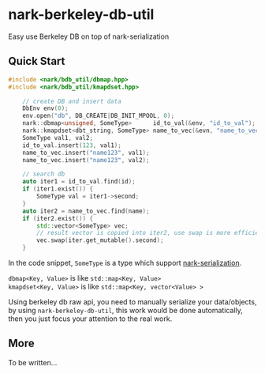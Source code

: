nark-berkeley-db-util
=====================

Easy use Berkeley DB on top of nark-serialization

## Quick Start
```c++
#include <nark/bdb_util/dbmap.hpp>
#include <nark/bdb_util/kmapdset.hpp>

	// create DB and insert data
	DbEnv env(0);
	env.open("db", DB_CREATE|DB_INIT_MPOOL, 0);
	nark::dbmap<unsigned, SomeType>      id_to_val(&env, "id_to_val");
	nark::kmapdset<dbt_string, SomeType> name_to_vec(&evn, "name_to_vec");
	SomeType val1, val2;
	id_to_val.insert(123, val1);
	name_to_vec.insert("name123", val1);
	name_to_vec.insert("name123", val2);

	// search db
	auto iter1 = id_to_val.find(id);
	if (iter1.exist()) {
		SomeType val = iter1->second;
	}
	auto iter2 = name_to_vec.find(name);
	if (iter2.exist()) {
		std::vector<SomeType> vec;
		// result vector is copied into iter2, use swap is more efficient
		vec.swap(iter.get_mutable().second);
	}
```

In the code snippet, `SomeType` is a type which support [nark-serialization](https://github.com/rockeet/nark-serialization/blob/master/README.md#quick-start).

`dbmap<Key, Value>` is like `std::map<Key, Value>`<br/>
`kmapdset<Key, Value>` is like `std::map<Key, vector<Value> >`

Using berkeley db raw api, you need to manually serialize your data/objects, by using `nark-berkeley-db-util`, this work would be done automatically, then you just focus your attention to the real work.

## More
To be written...
